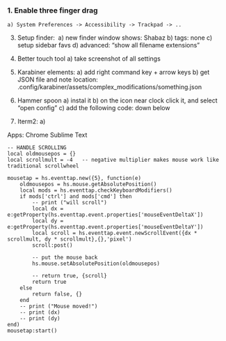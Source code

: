 ### 1. Enable three finger drag
	a) System Preferences -> Accessibility -> Trackpad -> ..

3. Setup finder:  a) new finder window shows: Shabaz b) tags: none c) setup sidebar favs d) advanced: “show all filename extensions”


2. Better touch tool a) take screenshot of all settings

3. Karabiner elements: a) add right command key + arrow keys b) get JSON file and note location: .config/karabiner/assets/complex_modifications/something.json

4. Hammer spoon
a) instal it b) on the icon near clock click it, and select “open config” c) add the following code: down below


5. Iterm2: a)  



Apps:
Chrome
Sublime Text





```
-- HANDLE SCROLLING
local oldmousepos = {}
local scrollmult = -4	-- negative multiplier makes mouse work like traditional scrollwheel

mousetap = hs.eventtap.new({5}, function(e)
	oldmousepos = hs.mouse.getAbsolutePosition()
	local mods = hs.eventtap.checkKeyboardModifiers()
	if mods['ctrl'] and mods['cmd'] then
		-- print ("will scroll")
		local dx = e:getProperty(hs.eventtap.event.properties['mouseEventDeltaX'])
		local dy = e:getProperty(hs.eventtap.event.properties['mouseEventDeltaY'])
		local scroll = hs.eventtap.event.newScrollEvent({dx * scrollmult, dy * scrollmult},{},'pixel')
		scroll:post()
		
		-- put the mouse back
		hs.mouse.setAbsolutePosition(oldmousepos)
		
		-- return true, {scroll}
		return true
	else
		return false, {}
	end
	-- print ("Mouse moved!")
	-- print (dx)
	-- print (dy)
end)
mousetap:start()
```

